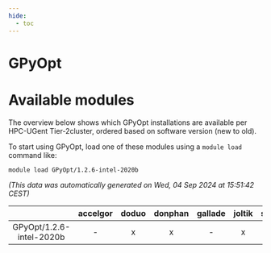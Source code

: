 ```yaml
---
hide:
  - toc
---
```


GPyOpt
======

# Available modules


The overview below shows which GPyOpt installations are available per HPC-UGent Tier-2cluster, ordered based on software version (new to old).

To start using GPyOpt, load one of these modules using a `module load` command like:

```shell
module load GPyOpt/1.2.6-intel-2020b
```

*(This data was automatically generated on Wed, 04 Sep 2024 at 15:51:42 CEST)*  

| |accelgor|doduo|donphan|gallade|joltik|shinx|skitty|
| :---: | :---: | :---: | :---: | :---: | :---: | :---: | :---: |
|GPyOpt/1.2.6-intel-2020b|-|x|x|-|x|-|x|
